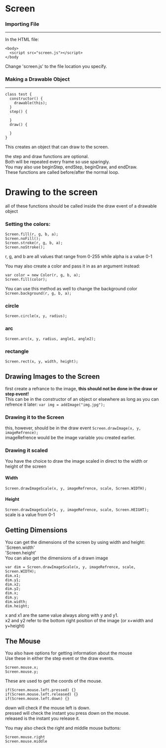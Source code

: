 # Screen
### Importing File
---
In the HTML file:  
```
<body>
  <script src="screen.js"></script>
</body
```
Change 'screen.js' to the file location you specify.
### Making a Drawable Object
---
```
class test {
  constructor() {
    drawable(this);
  }
  step() {
  
  }
  draw() {
    
  }
}
```
This creates an object that can draw to the screen.

the step and draw functions are optional.  
Both will be repeated every frame so use sparingly.  
You may also use beginStep, endStep, beginDraw, and endDraw.  
These functions are called before/after the normal loop.  

# Drawing to the screen
all of these functions should be called inside the draw event of a drawable object

### Setting the colors:
```
Screen.fill(r, g, b, a);
Screen.noFill();
Screen.stroke(r, g, b, a);
Screen.noStroke();
```
r, g, and b are all values that range from 0-255 while alpha is a value 0-1

You may also create a color and pass it in as an argument instead:
```
var color = new Color(r, g, b, a);
Screen.fill(color);
```
You can use this method as well to change the background color
`Screen.background(r, g, b, a);`  
### circle
`Screen.circle(x, y, radius);`  
### arc
`Screen.arc(x, y, radius, angle1, angle2);`  
### rectangle
`Screen.rect(x, y, width, height);`  
## Drawing Images to the Screen
first create a refrance to the image, **this should not be done in the draw or step event!**  
This can be in the constructor of an object or elsewhere as long as you can refrence it later:
`var img = addImage("img.jpg");`  
### Drawing it to the Screen
this, however, should be in the draw event
`Screen.drawImage(x, y, imageRefrence);`  
imageRefrence would be the image variable you created earlier.
### Drawing it scaled
You have the choice to draw the image scaled in direct to the width or height of the screen
#### Width
`Screen.drawImageScale(x, y, imageRefrence, scale, Screen.WIDTH);`  
#### Height
`Screen.drawImageScale(x, y, imageRefrence, scale, Screen.HEIGHT);`  
scale is a value from 0-1
## Getting Dimensions
You can get the dimensions of the screen by using width and height:
`Screen.width'  
'Screen.height'  
You can also get the dimensions of a drawn image
```
var dim = Screen.drawImageScale(x, y, imageRefrence, scale, Screen.WIDTH);
dim.x1;
dim.y1;
dim.x2;
dim.y2;
dim.x;
dim.y;
dim.width;
dim.height;
```
x and x1 are the same value always along with y and y1.  
x2 and y2 refer to the bottom right position of the image (or x+width and y+height)  

## The Mouse
You also have options for getting information about the mouse  
Use these in either the step event or the draw events.  
```
Screen.mouse.x;
Screen.mouse.y;
```
These are used to get the coords of the mouse.  
```
if(Screen.mouse.left.pressed) {}
if(Screen.mouse.left.released) {}
if(Screen.mouse.left.down) {}
```
down will check if the mouse left is down.  
pressed will check the instant you press down on the mouse.  
released is the instant you release it.

You may also check the right and middle mouse buttons:
```
Screen.mouse.right
Screen.mouse.middle
```
